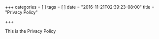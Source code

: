 +++
categories = [
]
tags = [
]
date = "2016-11-21T02:39:23-08:00"
title = "Privacy Policy"

+++

This is the Privacy Policy
